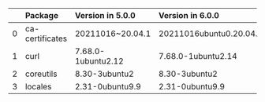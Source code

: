 <!-- markdown-link-check-disable -->

|    | Package         | Version in 5.0.0   | Version in 6.0.0        | Status   |
|---:|:----------------|:-------------------|:------------------------|:---------|
|  0 | ca-certificates | 20211016~20.04.1   | 20211016ubuntu0.20.04.1 | UPDATED  |
|  1 | curl            | 7.68.0-1ubuntu2.12 | 7.68.0-1ubuntu2.14      | UPDATED  |
|  2 | coreutils       | 8.30-3ubuntu2      | 8.30-3ubuntu2           |          |
|  3 | locales         | 2.31-0ubuntu9.9    | 2.31-0ubuntu9.9         |          |